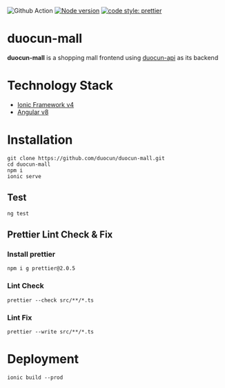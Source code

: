 ![Github Action](https://github.com/duocun/duocun-mall/workflows/build/badge.svg)
[![Node version](https://img.shields.io/badge/npm-v6.9.0-green)](http://nodejs.org/download/)
[![code style: prettier](https://img.shields.io/badge/code_style-prettier-ff69b4.svg?style=flat-square)](https://github.com/prettier/prettier)

# duocun-mall

**duocun-mall** is a shopping mall frontend using [duocun-api](https://github.com/duocun/duocun-api) as its backend

# Technology Stack

- [Ionic Framework v4](https://ionicframework.com/docs)
- [Angular v8](https://angular.io/)

# Installation

```console
git clone https://github.com/duocun/duocun-mall.git
cd duocun-mall
npm i
ionic serve
```

## Test

```console
ng test
```

## Prettier Lint Check & Fix

### Install prettier

```console
npm i g prettier@2.0.5
```

### Lint Check

```console
prettier --check src/**/*.ts
```

### Lint Fix

```console
prettier --write src/**/*.ts
```

# Deployment

```console
ionic build --prod
```
